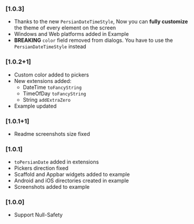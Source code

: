 ### [1.0.3]
* Thanks to the new `PersianDateTimeStyle`, Now you can **fully customize** the theme of every element on the screen
* Windows and Web platforms added in Example
* **BREAKING** `color` field removed from dialogs. You have to use the `PersianDateTimeStyle` instead

### [1.0.2+1]
* Custom color added to pickers
* New extensions added:
	*  DateTime `toFancyString`
	* TimeOfDay `toFancyString`
	* String `addExtraZero`
* Example updated

### [1.0.1+1]
* Readme screenshots size fixed

### [1.0.1]
* `toPersianDate` added in extensions
* Pickers direction fixed
* Scaffold and Appbar widgets added to example
* Android and iOS directories created in example
* Screenshots added to example

### [1.0.0]
* Support Null-Safety
